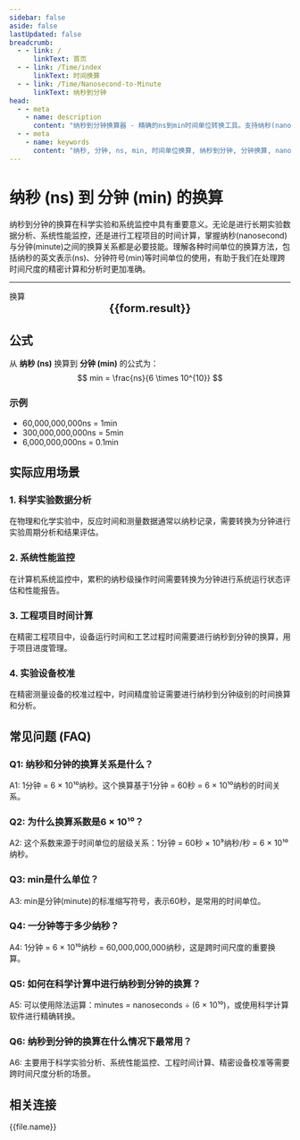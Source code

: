 ```yaml
---
sidebar: false
aside: false
lastUpdated: false
breadcrumb:
  - - link: /
      linkText: 首页
  - - link: /Time/index
      linkText: 时间换算
  - - link: /Time/Nanosecond-to-Minute
      linkText: 纳秒到分钟
head:
  - - meta
    - name: description
      content: "纳秒到分钟换算器 - 精确的ns到min时间单位转换工具。支持纳秒(nanosecond)与分钟(minute)之间的快速换算，适用于科学实验、系统监控、工程计算等领域。提供详细的换算公式、实际应用场景和常见问题解答。"
  - - meta
    - name: keywords
      content: "纳秒, 分钟, ns, min, 时间单位换算, 纳秒到分钟, 分钟换算, nanosecond, minute, 时间换算器, 科学实验, 系统监控, 工程计算, 时间测量, 精密计时, 时间单位转换, 纳秒分钟换算, 时间计算工具"
---
```

# 纳秒 (ns) 到 分钟 (min) 的换算

纳秒到分钟的换算在科学实验和系统监控中具有重要意义。无论是进行长期实验数据分析、系统性能监控，还是进行工程项目的时间计算，掌握纳秒(nanosecond)与分钟(minute)之间的换算关系都是必要技能。理解各种时间单位的换算方法，包括纳秒的英文表示(ns)、分钟符号(min)等时间单位的使用，有助于我们在处理跨时间尺度的精密计算和分析时更加准确。

---
<script setup>
import { onMounted, reactive, inject, ref } from 'vue'
import { NButton,NForm ,NFormItem,NInput,NInputNumber,NSelect,NCard,useMessage,NGrid ,NGi  } from 'naive-ui'
import { defineClientComponent } from 'vitepress'
import { Time } from '../../files';

const convert = inject('convert')
const seoKey = ['ns','min','分钟','纳秒','时间单位换算','时间换算','毫秒微秒','分秒换算','秒单位换算','秒','毫秒','微秒','纳秒','ns和min换算','时间的单位','分钟的换算','一分钟等于多少纳秒','微秒和纳秒','微秒单位','ms单位','一毫秒','ns是什么单位','秒单位','微妙和秒的换算','一秒多少毫秒','纳秒和微秒','秒换算','时间换算单位','us是多少秒','多少毫秒等于一秒','纳秒和分钟的换算','一秒是多少毫秒','秒的单位','一毫秒等于多少秒','时间单位换算','nanosecond','ms是什么单位','minute','时间单位','微秒','秒','一秒等于多少毫秒','毫秒和秒的换算','分钟','minute']
const form = reactive({
  number: null,
  result: '',
  title: '纳秒到分钟换算器'
})

const convertHandler = () => {
  if (form.number !== null && !isNaN(form.number)) {
    const convertedValue = parseFloat(form.number) / 60000000000
    form.result = `${form.number}ns = ${convertedValue.toFixed(12)}min`
  } else {
    form.result = '请输入有效的数值。'
  }
}
</script>

<n-form size="large" :model="form">
  <n-form-item label="纳秒 (ns)">
    <n-input-number v-model:value="form.number" placeholder="输入纳秒" style="width: 100%" />
  </n-form-item>
  <n-form-item>
    <n-button type="info" @click="convertHandler" block>换算</n-button>
  </n-form-item>
</n-form>

<n-card :title="form.title" size="small" embedded :bordered="false" hoverable>
  <div  style="text-align:center;font-size:20px;">
    <strong>{{form.result}}</strong>
  </div>
  <template #footer>
    <div style="font-size: 12px; color: #666; margin-top: 10px;">
      <span v-for="(keyword, index) in seoKey" :key="index">
        {{ keyword }}<span v-if="index < seoKey.length - 1">, </span>
      </span>
    </div>
  </template>
</n-card>

## 公式

从 **纳秒 (ns)** 换算到 **分钟 (min)** 的公式为：
$$ min = \frac{ns}{6 \times 10^{10}} $$

### 示例
- 60,000,000,000ns = 1min
- 300,000,000,000ns = 5min
- 6,000,000,000ns = 0.1min

## 实际应用场景

### 1. 科学实验数据分析
在物理和化学实验中，反应时间和测量数据通常以纳秒记录，需要转换为分钟进行实验周期分析和结果评估。

### 2. 系统性能监控
在计算机系统监控中，累积的纳秒级操作时间需要转换为分钟进行系统运行状态评估和性能报告。

### 3. 工程项目时间计算
在精密工程项目中，设备运行时间和工艺过程时间需要进行纳秒到分钟的换算，用于项目进度管理。

### 4. 实验设备校准
在精密测量设备的校准过程中，时间精度验证需要进行纳秒到分钟级别的时间换算和分析。

## 常见问题 (FAQ)

### Q1: 纳秒和分钟的换算关系是什么？
A1: 1分钟 = 6 × 10¹⁰纳秒。这个换算基于1分钟 = 60秒 = 6 × 10¹⁰纳秒的时间关系。

### Q2: 为什么换算系数是6 × 10¹⁰？
A2: 这个系数来源于时间单位的层级关系：1分钟 = 60秒 × 10⁹纳秒/秒 = 6 × 10¹⁰纳秒。

### Q3: min是什么单位？
A3: min是分钟(minute)的标准缩写符号，表示60秒，是常用的时间单位。

### Q4: 一分钟等于多少纳秒？
A4: 1分钟 = 6 × 10¹⁰纳秒 = 60,000,000,000纳秒，这是跨时间尺度的重要换算。

### Q5: 如何在科学计算中进行纳秒到分钟的换算？
A5: 可以使用除法运算：minutes = nanoseconds ÷ (6 × 10¹⁰)，或使用科学计算软件进行精确转换。

### Q6: 纳秒到分钟的换算在什么情况下最常用？
A6: 主要用于科学实验分析、系统性能监控、工程时间计算、精密设备校准等需要跨时间尺度分析的场景。
## 相关连接
<n-grid x-gap="12" :cols="2">
  <n-gi v-for="(file, index) in Time" :key="index">
    <n-button
      text
      tag="a"
      :href="file.path"
      type="info"
    >
      {{file.name}}
    </n-button>
  </n-gi>
</n-grid>